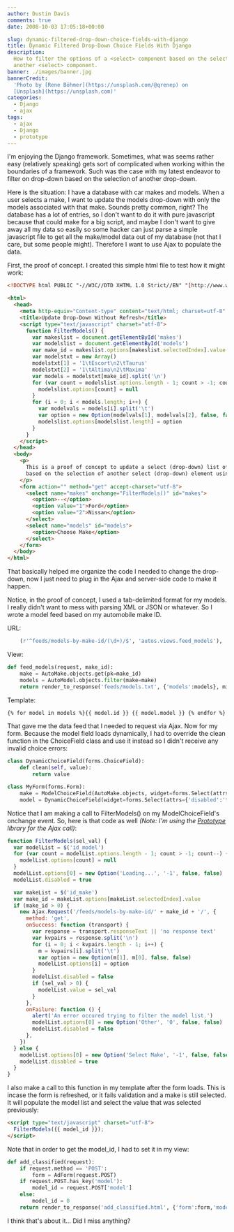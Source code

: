```yaml
---
author: Dustin Davis
comments: true
date: 2008-10-03 17:05:18+00:00

slug: dynamic-filtered-drop-down-choice-fields-with-django
title: Dynamic Filtered Drop-Down Choice Fields With Django
description:
  How to filter the options of a <select> component based on the selection of
  another <select> component.
banner: ./images/banner.jpg
bannerCredit:
  'Photo by [Rene Böhmer](https://unsplash.com/@qrenep) on
  [Unsplash](https://unsplash.com)'
categories:
  - Django
  - ajax
tags:
  - ajax
  - Django
  - prototype
---
```


I'm enjoying the Django framework. Sometimes, what was seems rather easy
(relatively speaking) gets sort of complicated when working within the
boundaries of a framework. Such was the case with my latest endeavor to filter
on drop-down based on the selection of another drop-down.

Here is the situation: I have a database with car makes and models. When a user
selects a make, I want to update the models drop-down with only the models
associated with that make. Sounds pretty common, right? The database has a lot
of entries, so I don't want to do it with pure javascript because that could
make for a big script, and maybe I don't want to give away all my data so easily
so some hacker can just parse a simple javascript file to get all the make/model
data out of my database (not that I care, but some people might). Therefore I
want to use Ajax to populate the data.

First, the proof of concept. I created this simple html file to test how it
might work:

```html
<!DOCTYPE html PUBLIC "-//W3C//DTD XHTML 1.0 Strict//EN" "[http://www.w3.org/TR/xhtml1/DTD/xhtml1-strict.dtd"](http://www.w3.org/TR/xhtml1/DTD/xhtml1-strict.dtd)>

<html>
  <head>
    <meta http-equiv="Content-type" content="text/html; charset=utf-8" />
    <title>Update Drop-Down Without Refresh</title>
    <script type="text/javascript" charset="utf-8">
      function FilterModels() {
        var makeslist = document.getElementById('makes')
        var modelslist = document.getElementById('models')
        var make_id = makeslist.options[makeslist.selectedIndex].value
        var modelstxt = new Array()
        modelstxt[1] = '1\tEscort\n2\tTaurus'
        modelstxt[2] = '1\tAltima\n2\tMaxima'
        var models = modelstxt[make_id].split('\n')
        for (var count = modelslist.options.length - 1; count > -1; count--) {
          modelslist.options[count] = null
        }
        for (i = 0; i < models.length; i++) {
          var modelvals = models[i].split('\t')
          var option = new Option(modelvals[1], modelvals[2], false, false)
          modelslist.options[modelslist.length] = option
        }
      }
    </script>
  </head>
  <body>
    <p>
      This is a proof of concept to update a select (drop-down) list of values,
      based on the selection of another select (drop-down) element using ajax.
    </p>
    <form action="" method="get" accept-charset="utf-8">
      <select name="makes" onchange="FilterModels()" id="makes">
        <option>--</option>
        <option value="1">Ford</option>
        <option value="2">Nissan</option>
      </select>
      <select name="models" id="models">
        <option>Choose Make</option>
      </select>
    </form>
  </body>
</html>
```

That basically helped me organize the code I needed to change the drop-down, now
I just need to plug in the Ajax and server-side code to make it happen.

Notice, in the proof of concept, I used a tab-delimited format for my models. I
really didn't want to mess with parsing XML or JSON or whatever. So I wrote a
model feed based on my automobile make ID.

URL:

```python
    (r'^feeds/models-by-make-id/(\d+)/$', 'autos.views.feed_models'),
```

View:

```python
def feed_models(request, make_id):
    make = AutoMake.objects.get(pk=make_id)
    models = AutoModel.objects.filter(make=make)
    return render_to_response('feeds/models.txt', {'models':models}, mimetype="text/plain")
```

Template:

```html
{% for model in models %}{{ model.id }} {{ model.model }} {% endfor %}
```

That gave me the data feed that I needed to request via Ajax. Now for my form.
Because the model field loads dynamically, I had to override the clean function
in the ChoiceField class and use it instead so I didn't receive any invalid
choice errors:

```python
class DynamicChoiceField(forms.ChoiceField):
    def clean(self, value):
        return value

class MyForm(forms.Form):
    make = ModelChoiceField(AutoMake.objects, widget=forms.Select(attrs={'onchange':'FilterModels();'}))
    model = DynamicChoiceField(widget=forms.Select(attrs={'disabled':'true'}), choices=(('-1','Select Make'),))
```

Notice that I am making a call to FilterModels() on my ModelChoiceField's
onchange event. So, here is that code as well _(Note: I'm using the
[Prototype](http://www.prototypejs.org/) library for the Ajax call)_:

```js
function FilterModels(sel_val) {
  var modelList = $('id_model')
  for (var count = modelList.options.length - 1; count > -1; count--) {
    modelList.options[count] = null
  }
  modelList.options[0] = new Option('Loading...', '-1', false, false)
  modelList.disabled = true

  var makeList = $('id_make')
  var make_id = makeList.options[makeList.selectedIndex].value
  if (make_id > 0) {
    new Ajax.Request('/feeds/models-by-make-id/' + make_id + '/', {
      method: 'get',
      onSuccess: function (transport) {
        var response = transport.responseText || 'no response text'
        var kvpairs = response.split('\n')
        for (i = 0; i < kvpairs.length - 1; i++) {
          m = kvpairs[i].split('\t')
          var option = new Option(m[1], m[0], false, false)
          modelList.options[i] = option
        }
        modelList.disabled = false
        if (sel_val > 0) {
          modelList.value = sel_val
        }
      },
      onFailure: function () {
        alert('An error occured trying to filter the model list.')
        modelList.options[0] = new Option('Other', '0', false, false)
        modelList.disabled = false
      },
    })
  } else {
    modelList.options[0] = new Option('Select Make', '-1', false, false)
    modelList.disabled = true
  }
}
```

I also make a call to this function in my template after the form loads. This is
incase the form is refreshed, or it fails validation and a make is still
selected. It will populate the model list and select the value that was selected
previously:

```html
<script type="text/javascript" charset="utf-8">
  FilterModels({{ model_id }});
</script>
```

Note that in order to get the model_id, I had to set it in my view:

```python
def add_classified(request):
    if request.method == 'POST':
        form = AdForm(request.POST)
    if request.POST.has_key('model'):
        model_id = request.POST['model']
    else:
        model_id = 0
    return render_to_response('add_classified.html', {'form':form,'model_id':model_id}, context_instance=RequestContext(request))
```

I think that's about it... Did I miss anything?
